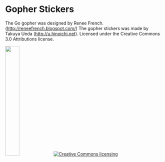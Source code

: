 # Gopher Stickers

The Go gopher was designed by Renee French. (http://reneefrench.blogspot.com/)
The gopher stickers was made by Takuya Ueda (http://u.hinoichi.net).
Licensed under the Creative Commons 3.0 Attributions license.

<img width="30%" src="https://raw.github.com/tenntenn/gopher-stickers/master/stickers.png"/>

<a rel="license" href="http://creativecommons.org/licenses/by/3.0/deed.ja">
	<img alt="Creative Commons licensing" style="border-width:0" src="http://i.creativecommons.org/l/by/3.0/88x31.png" />
</a>
